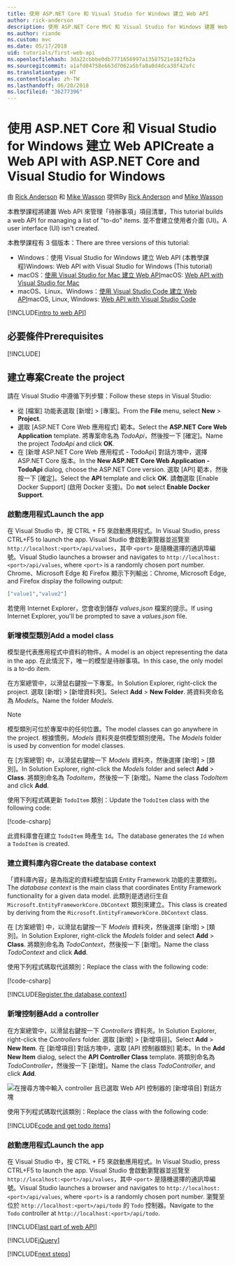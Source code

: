 ```yaml
---
title: 使用 ASP.NET Core 和 Visual Studio for Windows 建立 Web API
author: rick-anderson
description: 使用 ASP.NET Core MVC 和 Visual Studio for Windows 建置 Web API
ms.author: riande
ms.custom: mvc
ms.date: 05/17/2018
uid: tutorials/first-web-api
ms.openlocfilehash: 3da22cbbbe0db7771656997a13587521e182fb2a
ms.sourcegitcommit: a1afd04758e663d7062a5bfa8a0d4dca38f42afc
ms.translationtype: HT
ms.contentlocale: zh-TW
ms.lasthandoff: 06/20/2018
ms.locfileid: "36277396"
---
```

# <a name="create-a-web-api-with-aspnet-core-and-visual-studio-for-windows"></a><span data-ttu-id="1c5f5-103">使用 ASP.NET Core 和 Visual Studio for Windows 建立 Web API</span><span class="sxs-lookup"><span data-stu-id="1c5f5-103">Create a Web API with ASP.NET Core and Visual Studio for Windows</span></span>

<span data-ttu-id="1c5f5-104">由 [Rick Anderson](https://twitter.com/RickAndMSFT) 和 [Mike Wasson](https://github.com/mikewasson) 提供</span><span class="sxs-lookup"><span data-stu-id="1c5f5-104">By [Rick Anderson](https://twitter.com/RickAndMSFT) and [Mike Wasson](https://github.com/mikewasson)</span></span>

<span data-ttu-id="1c5f5-105">本教學課程將建置 Web API 來管理「待辦事項」項目清單，</span><span class="sxs-lookup"><span data-stu-id="1c5f5-105">This tutorial builds a web API for managing a list of "to-do" items.</span></span> <span data-ttu-id="1c5f5-106">並不會建立使用者介面 (UI)。</span><span class="sxs-lookup"><span data-stu-id="1c5f5-106">A user interface (UI) isn't created.</span></span>

<span data-ttu-id="1c5f5-107">本教學課程有 3 個版本：</span><span class="sxs-lookup"><span data-stu-id="1c5f5-107">There are three versions of this tutorial:</span></span>

* <span data-ttu-id="1c5f5-108">Windows：使用 Visual Studio for Windows 建立 Web API (本教學課程)</span><span class="sxs-lookup"><span data-stu-id="1c5f5-108">Windows: Web API with Visual Studio for Windows (This tutorial)</span></span>
* <span data-ttu-id="1c5f5-109">macOS：[使用 Visual Studio for Mac 建立 Web API](xref:tutorials/first-web-api-mac)</span><span class="sxs-lookup"><span data-stu-id="1c5f5-109">macOS: [Web API with Visual Studio for Mac](xref:tutorials/first-web-api-mac)</span></span>
* <span data-ttu-id="1c5f5-110">macOS、Linux、Windows：[使用 Visual Studio Code 建立 Web API](xref:tutorials/web-api-vsc)</span><span class="sxs-lookup"><span data-stu-id="1c5f5-110">macOS, Linux, Windows: [Web API with Visual Studio Code](xref:tutorials/web-api-vsc)</span></span>

<!-- WARNING: The code AND images in this doc are used by uid: tutorials/web-api-vsc, tutorials/first-web-api-mac and tutorials/first-web-api. If you change any code/images in this tutorial, update uid: tutorials/web-api-vsc -->

[!INCLUDE[intro to web API](../includes/webApi/intro.md)]

## <a name="prerequisites"></a><span data-ttu-id="1c5f5-111">必要條件</span><span class="sxs-lookup"><span data-stu-id="1c5f5-111">Prerequisites</span></span>

[!INCLUDE[](~/includes/net-core-prereqs-windows.md)]

## <a name="create-the-project"></a><span data-ttu-id="1c5f5-112">建立專案</span><span class="sxs-lookup"><span data-stu-id="1c5f5-112">Create the project</span></span>

<span data-ttu-id="1c5f5-113">請在 Visual Studio 中遵循下列步驟：</span><span class="sxs-lookup"><span data-stu-id="1c5f5-113">Follow these steps in Visual Studio:</span></span>

* <span data-ttu-id="1c5f5-114">從 [檔案] 功能表選取 [新增] > [專案]。</span><span class="sxs-lookup"><span data-stu-id="1c5f5-114">From the **File** menu, select **New** > **Project**.</span></span>
* <span data-ttu-id="1c5f5-115">選取 [ASP.NET Core Web 應用程式] 範本。</span><span class="sxs-lookup"><span data-stu-id="1c5f5-115">Select the **ASP.NET Core Web Application** template.</span></span> <span data-ttu-id="1c5f5-116">將專案命名為 *TodoApi*，然後按一下 [確定]。</span><span class="sxs-lookup"><span data-stu-id="1c5f5-116">Name the project *TodoApi* and click **OK**.</span></span>
* <span data-ttu-id="1c5f5-117">在 [新增 ASP.NET Core Web 應用程式 - TodoApi] 對話方塊中，選擇 ASP.NET Core 版本。</span><span class="sxs-lookup"><span data-stu-id="1c5f5-117">In the **New ASP.NET Core Web Application - TodoApi** dialog, choose the ASP.NET Core version.</span></span> <span data-ttu-id="1c5f5-118">選取 [API] 範本，然後按一下 [確定]。</span><span class="sxs-lookup"><span data-stu-id="1c5f5-118">Select the **API** template and click **OK**.</span></span> <span data-ttu-id="1c5f5-119">請**勿**選取 [Enable Docker Support] (啟用 Docker 支援)。</span><span class="sxs-lookup"><span data-stu-id="1c5f5-119">Do **not** select **Enable Docker Support**.</span></span>

### <a name="launch-the-app"></a><span data-ttu-id="1c5f5-120">啟動應用程式</span><span class="sxs-lookup"><span data-stu-id="1c5f5-120">Launch the app</span></span>

<span data-ttu-id="1c5f5-121">在 Visual Studio 中，按 CTRL + F5 來啟動應用程式。</span><span class="sxs-lookup"><span data-stu-id="1c5f5-121">In Visual Studio, press CTRL+F5 to launch the app.</span></span> <span data-ttu-id="1c5f5-122">Visual Studio 會啟動瀏覽器並巡覽至 `http://localhost:<port>/api/values`，其中 `<port>` 是隨機選擇的通訊埠編號。</span><span class="sxs-lookup"><span data-stu-id="1c5f5-122">Visual Studio launches a browser and navigates to `http://localhost:<port>/api/values`, where `<port>` is a randomly chosen port number.</span></span> <span data-ttu-id="1c5f5-123">Chrome、Microsoft Edge 和 Firefox 顯示下列輸出：</span><span class="sxs-lookup"><span data-stu-id="1c5f5-123">Chrome, Microsoft Edge, and Firefox display the following output:</span></span>

```json
["value1","value2"]
```

<span data-ttu-id="1c5f5-124">若使用 Internet Explorer，您會收到儲存 *values.json* 檔案的提示。</span><span class="sxs-lookup"><span data-stu-id="1c5f5-124">If using Internet Explorer, you'll be prompted to save a *values.json* file.</span></span>

### <a name="add-a-model-class"></a><span data-ttu-id="1c5f5-125">新增模型類別</span><span class="sxs-lookup"><span data-stu-id="1c5f5-125">Add a model class</span></span>

<span data-ttu-id="1c5f5-126">模型是代表應用程式中資料的物件。</span><span class="sxs-lookup"><span data-stu-id="1c5f5-126">A model is an object representing the data in the app.</span></span> <span data-ttu-id="1c5f5-127">在此情況下，唯一的模型是待辦事項。</span><span class="sxs-lookup"><span data-stu-id="1c5f5-127">In this case, the only model is a to-do item.</span></span>

<span data-ttu-id="1c5f5-128">在方案總管中，以滑鼠右鍵按一下專案。</span><span class="sxs-lookup"><span data-stu-id="1c5f5-128">In Solution Explorer, right-click the project.</span></span> <span data-ttu-id="1c5f5-129">選取 [新增] > [新增資料夾]。</span><span class="sxs-lookup"><span data-stu-id="1c5f5-129">Select **Add** > **New Folder**.</span></span> <span data-ttu-id="1c5f5-130">將資料夾命名為 *Models*。</span><span class="sxs-lookup"><span data-stu-id="1c5f5-130">Name the folder *Models*.</span></span>

> [!NOTE]
> <span data-ttu-id="1c5f5-131">模型類別可位於專案中的任何位置。</span><span class="sxs-lookup"><span data-stu-id="1c5f5-131">The model classes can go anywhere in the project.</span></span> <span data-ttu-id="1c5f5-132">根據慣例，*Models* 資料夾是供模型類別使用。</span><span class="sxs-lookup"><span data-stu-id="1c5f5-132">The *Models* folder is used by convention for model classes.</span></span>

<span data-ttu-id="1c5f5-133">在 [方案總管] 中，以滑鼠右鍵按一下 *Models* 資料夾，然後選擇 [新增] > [類別]。</span><span class="sxs-lookup"><span data-stu-id="1c5f5-133">In Solution Explorer, right-click the *Models* folder and select **Add** > **Class**.</span></span> <span data-ttu-id="1c5f5-134">將類別命名為 *TodoItem*，然後按一下 [新增]。</span><span class="sxs-lookup"><span data-stu-id="1c5f5-134">Name the class *TodoItem* and click **Add**.</span></span>

<span data-ttu-id="1c5f5-135">使用下列程式碼更新 `TodoItem` 類別：</span><span class="sxs-lookup"><span data-stu-id="1c5f5-135">Update the `TodoItem` class with the following code:</span></span>

[!code-csharp[](first-web-api/samples/2.0/TodoApi/Models/TodoItem.cs)]

<span data-ttu-id="1c5f5-136">此資料庫會在建立 `TodoItem` 時產生 `Id`。</span><span class="sxs-lookup"><span data-stu-id="1c5f5-136">The database generates the `Id` when a `TodoItem` is created.</span></span>

### <a name="create-the-database-context"></a><span data-ttu-id="1c5f5-137">建立資料庫內容</span><span class="sxs-lookup"><span data-stu-id="1c5f5-137">Create the database context</span></span>

<span data-ttu-id="1c5f5-138">「資料庫內容」是為指定的資料模型協調 Entity Framework 功能的主要類別。</span><span class="sxs-lookup"><span data-stu-id="1c5f5-138">The *database context* is the main class that coordinates Entity Framework functionality for a given data model.</span></span> <span data-ttu-id="1c5f5-139">此類別是透過衍生自 `Microsoft.EntityFrameworkCore.DbContext` 類別來建立。</span><span class="sxs-lookup"><span data-stu-id="1c5f5-139">This class is created by deriving from the `Microsoft.EntityFrameworkCore.DbContext` class.</span></span>

<span data-ttu-id="1c5f5-140">在 [方案總管] 中，以滑鼠右鍵按一下 *Models* 資料夾，然後選擇 [新增] > [類別]。</span><span class="sxs-lookup"><span data-stu-id="1c5f5-140">In Solution Explorer, right-click the *Models* folder and select **Add** > **Class**.</span></span> <span data-ttu-id="1c5f5-141">將類別命名為 *TodoContext*，然後按一下 [新增]。</span><span class="sxs-lookup"><span data-stu-id="1c5f5-141">Name the class *TodoContext* and click **Add**.</span></span>

<span data-ttu-id="1c5f5-142">使用下列程式碼取代該類別：</span><span class="sxs-lookup"><span data-stu-id="1c5f5-142">Replace the class with the following code:</span></span>

[!code-csharp[](first-web-api/samples/2.0/TodoApi/Models/TodoContext.cs)]

[!INCLUDE[Register the database context](../includes/webApi/register_dbContext.md)]

### <a name="add-a-controller"></a><span data-ttu-id="1c5f5-143">新增控制器</span><span class="sxs-lookup"><span data-stu-id="1c5f5-143">Add a controller</span></span>

<span data-ttu-id="1c5f5-144">在方案總管中，以滑鼠右鍵按一下 *Controllers* 資料夾。</span><span class="sxs-lookup"><span data-stu-id="1c5f5-144">In Solution Explorer, right-click the *Controllers* folder.</span></span> <span data-ttu-id="1c5f5-145">選取 [新增] > [新增項目]。</span><span class="sxs-lookup"><span data-stu-id="1c5f5-145">Select **Add** > **New Item**.</span></span> <span data-ttu-id="1c5f5-146">在 [新增項目] 對話方塊中，選取 [API 控制器類別] 範本。</span><span class="sxs-lookup"><span data-stu-id="1c5f5-146">In the **Add New Item** dialog, select the **API Controller Class** template.</span></span> <span data-ttu-id="1c5f5-147">將類別命名為 *TodoController*，然後按一下 [新增]。</span><span class="sxs-lookup"><span data-stu-id="1c5f5-147">Name the class *TodoController*, and click **Add**.</span></span>

![在搜尋方塊中輸入 controller 且已選取 Web API 控制器的 [新增項目] 對話方塊](first-web-api/_static/new_controller.png)

<span data-ttu-id="1c5f5-149">使用下列程式碼取代該類別：</span><span class="sxs-lookup"><span data-stu-id="1c5f5-149">Replace the class with the following code:</span></span>

[!INCLUDE[code and get todo items](../includes/webApi/getTodoItems.md)]

### <a name="launch-the-app"></a><span data-ttu-id="1c5f5-150">啟動應用程式</span><span class="sxs-lookup"><span data-stu-id="1c5f5-150">Launch the app</span></span>

<span data-ttu-id="1c5f5-151">在 Visual Studio 中，按 CTRL + F5 來啟動應用程式。</span><span class="sxs-lookup"><span data-stu-id="1c5f5-151">In Visual Studio, press CTRL+F5 to launch the app.</span></span> <span data-ttu-id="1c5f5-152">Visual Studio 會啟動瀏覽器並巡覽至 `http://localhost:<port>/api/values`，其中 `<port>` 是隨機選擇的通訊埠編號。</span><span class="sxs-lookup"><span data-stu-id="1c5f5-152">Visual Studio launches a browser and navigates to `http://localhost:<port>/api/values`, where `<port>` is a randomly chosen port number.</span></span> <span data-ttu-id="1c5f5-153">瀏覽至位於 `http://localhost:<port>/api/todo` 的 `Todo` 控制器。</span><span class="sxs-lookup"><span data-stu-id="1c5f5-153">Navigate to the `Todo` controller at `http://localhost:<port>/api/todo`.</span></span>

[!INCLUDE[last part of web API](../includes/webApi/end.md)]

[!INCLUDE[jQuery](../includes/webApi/add-jquery.md)]

[!INCLUDE[next steps](../includes/webApi/next.md)]
